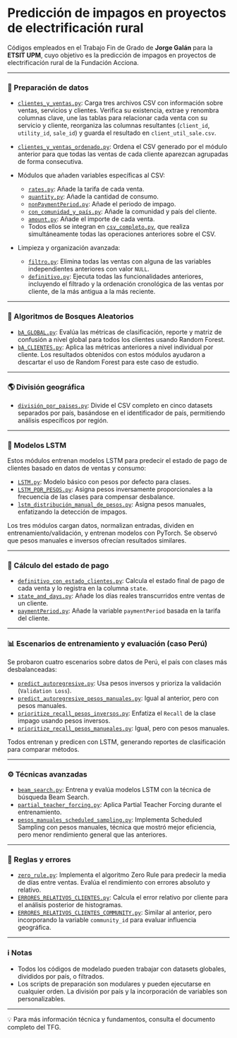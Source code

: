 # Predicción de impagos en proyectos de electrificación rural

Códigos empleados en el Trabajo Fin de Grado de **Jorge Galán** para la **ETSIT UPM**, cuyo objetivo es la predicción de impagos en proyectos de electrificación rural de la Fundación Acciona.

---

### 🔧 Preparación de datos

- [`clientes_y_ventas.py`](./clientes_y_ventas.py): Carga tres archivos CSV con información sobre ventas, servicios y clientes. Verifica su existencia, extrae y renombra columnas clave, une las tablas para relacionar cada venta con su servicio y cliente, reorganiza las columnas resultantes (`client_id`, `utility_id`, `sale_id`) y guarda el resultado en `client_util_sale.csv`.

- [`clientes_y_ventas_ordenado.py`](./clientes_y_ventas_ordenado.py): Ordena el CSV generado por el módulo anterior para que todas las ventas de cada cliente aparezcan agrupadas de forma consecutiva.

- Módulos que añaden variables específicas al CSV:
  - [`rates.py`](./rates.py): Añade la tarifa de cada venta.
  - [`quantity.py`](./quantity.py): Añade la cantidad de consumo.
  - [`nonPaymentPeriod.py`](./nonPaymentPeriod.py): Añade el periodo de impago.
  - [`con_comunidad_y_país.py`](./con_comunidad_y_país.py): Añade la comunidad y país del cliente.
  - [`amount.py`](./amount.py): Añade el importe de cada venta.
  - Todos ellos se integran en [`csv_completo.py`](./csv_completo.py), que realiza simultáneamente todas las operaciones anteriores sobre el CSV.

- Limpieza y organización avanzada:
  - [`filtro.py`](./filtro.py): Elimina todas las ventas con alguna de las variables independientes anteriores con valor `NULL`.
  - [`definitivo.py`](./definitivo.py): Ejecuta todas las funcionalidades anteriores, incluyendo el filtrado y la ordenación cronológica de las ventas por cliente, de la más antigua a la más reciente.

---

### 🌲 Algoritmos de Bosques Aleatorios

- [`bA_GLOBAL.py`](./bA_GLOBAL.py): Evalúa las métricas de clasificación, reporte y matriz de confusión a nivel global para todos los clientes usando Random Forest.
- [`bA_CLIENTES.py`](./bA_CLIENTES.py): Aplica las métricas anteriores a nivel individual por cliente. Los resultados obtenidos con estos módulos ayudaron a descartar el uso de Random Forest para este caso de estudio.

---

### 🌎 División geográfica

- [`división_por_paises.py`](./división_por_paises.py): Divide el CSV completo en cinco datasets separados por país, basándose en el identificador de país, permitiendo análisis específicos por región.

---

### 🔁 Modelos LSTM

Estos módulos entrenan modelos LSTM para predecir el estado de pago de clientes basado en datos de ventas y consumo:

- [`LSTM.py`](./LSTM.py): Modelo básico con pesos por defecto para clases.
- [`LSTM_POR_PESOS.py`](./LSTM_POR_PESOS.py): Asigna pesos inversamente proporcionales a la frecuencia de las clases para compensar desbalance.
- [`lstm_distribución_manual_de_pesos.py`](./lstm_distribución_manual_de_pesos.py): Asigna pesos manuales, enfatizando la detección de impagos.

Los tres módulos cargan datos, normalizan entradas, dividen en entrenamiento/validación, y entrenan modelos con PyTorch. Se observó que pesos manuales e inversos ofrecían resultados similares.

---

### 🧠 Cálculo del estado de pago

- [`definitivo_con_estado_clientes.py`](./definitivo_con_estado_clientes.py): Calcula el estado final de pago de cada venta y lo registra en la columna `state`.
- [`state_and_days.py`](./state_and_days.py): Añade los días reales transcurridos entre ventas de un cliente.
- [`paymentPeriod.py`](./paymentPeriod.py): Añade la variable `paymentPeriod` basada en la tarifa del cliente.

---

### 📊 Escenarios de entrenamiento y evaluación (caso Perú)

Se probaron cuatro escenarios sobre datos de Perú, el país con clases más desbalanceadas:

- [`predict_autoregresive.py`](./predict_autoregresive.py): Usa pesos inversos y prioriza la validación (`Validation Loss`).
- [`predict_autoregresive_pesos_manuales.py`](./predict_autoregresive_pesos_manuales.py): Igual al anterior, pero con pesos manuales.
- [`prioritize_recall_pesos_inversos.py`](./prioritize_recall_pesos_inversos.py): Enfatiza el `Recall` de la clase impago usando pesos inversos.
- [`prioritize_recall_pesos_manueales.py`](./prioritize_recall_pesos_manueales.py): Igual, pero con pesos manuales.

Todos entrenan y predicen con LSTM, generando reportes de clasificación para comparar métodos.

---

### ⚙️ Técnicas avanzadas

- [`beam_search.py`](./beam_search.py): Entrena y evalúa modelos LSTM con la técnica de búsqueda Beam Search.
- [`partial_teacher_forcing.py`](./partial_teacher_forcing.py): Aplica Partial Teacher Forcing durante el entrenamiento.
- [`pesos_manuales_scheduled_sampling.py`](./pesos_manuales_scheduled_sampling.py): Implementa Scheduled Sampling con pesos manuales, técnica que mostró mejor eficiencia, pero menor rendimiento general que las anteriores.

---

### 🧮 Reglas y errores

- [`zero_rule.py`](./zero_rule.py): Implementa el algoritmo Zero Rule para predecir la media de días entre ventas. Evalúa el rendimiento con errores absoluto y relativo.
- [`ERRORES_RELATIVOS_CLIENTES.py`](./ERRORES_RELATIVOS_CLIENTES.py): Calcula el error relativo por cliente para el análisis posterior de histogramas.
- [`ERRORES_RELATIVOS_CLIENTES_COMMUNITY.py`](./ERRORES_RELATIVOS_CLIENTES_COMMUNITY.py): Similar al anterior, pero incorporando la variable `community_id` para evaluar influencia geográfica.

---

### ℹ️ Notas

- Todos los códigos de modelado pueden trabajar con datasets globales, divididos por país, o filtrados.
- Los scripts de preparación son modulares y pueden ejecutarse en cualquier orden. La división por país y la incorporación de variables son personalizables.

---

💡 Para más información técnica y fundamentos, consulta el documento completo del TFG.
